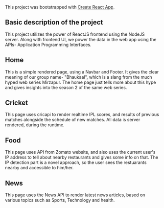 This project was bootstrapped with [Create React App](https://github.com/facebook/create-react-app).

## Basic description of the project

This project utilizes the power of ReactJS frontend using the NodeJS server. Along with frontend UI, we power the data in the web app using the APIs- Application Programming Interfaces. 

## Home 

This is a simple rendered page, using a Navbar and Footer. It gives the clear meaning of our group name- "Bhaukaal", which is a slang from the much hyped web series Mirzapur. The home page just tells more about this hype and gives insights into the season 2 of the same web series.


## Cricket

This page uses cricapi to render realtime IPL scores, and results of previous matches alongside the schedule of new matches. All data is server rendered, during the runtime.

## Food

This page uses API from Zomato website, and also uses the current user's IP address to tell about nearby restaurants and gives some info on that. The IP detection part is a novel approach, so the user sees the restuarants nearby and accessible to him/her.

## News

This page uses the News API to render latest news articles, based on various topics such as Sports, Technology and health.


